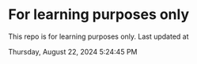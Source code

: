 # For learning purposes only
This repo is for learning purposes only.
Last updated at

Thursday, August 22, 2024 5:24:45 PM

